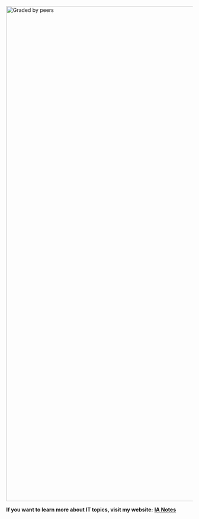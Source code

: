 <img width="1334" alt="Graded by peers" src="https://user-images.githubusercontent.com/74931024/140664740-fa5200dc-621f-4a24-a08b-c07f83a1e261.png">

**If you want to learn more about IT topics, visit my website:** [**IA Notes**](https://ia-notes.com/)
